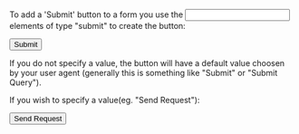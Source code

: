 To add a 'Submit' button to a form you use the <input> elements of type "submit" to create the button:

<input type="submit">

If you do not specify a value, the button will have a default value choosen by your user agent (generally this is something like "Submit" or "Submit Query").

If you wish to specify a value(eg. "Send Request"):

<input type="submit" value="Send Request">
